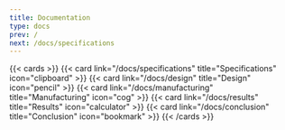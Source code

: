 ```yaml
---
title: Documentation
type: docs
prev: /
next: /docs/specifications
---
```


{{< cards >}}
  {{< card link="/docs/specifications" title="Specifications" icon="clipboard" >}}
  {{< card link="/docs/design" title="Design" icon="pencil" >}}
  {{< card link="/docs/manufacturing" title="Manufacturing" icon="cog" >}}
  {{< card link="/docs/results" title="Results" icon="calculator" >}}
  {{< card link="/docs/conclusion" title="Conclusion" icon="bookmark" >}}
{{< /cards >}}
